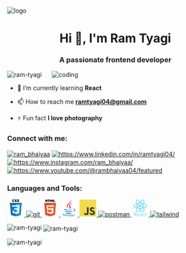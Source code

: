 ![logo](https://github.com/Ram-tyagi/Ram_Tyagi/blob/main/4884785.jpg)
<h1 align="center">Hi 👋, I'm Ram Tyagi</h1>
<h3 align="center">A passionate frontend developer</h3>
<img align="right" alt="coding" width="400" src="https://cdn.dribbble.com/users/1162077/screenshots/3848914/programmer.gif">
<p align="left"> <img src="https://komarev.com/ghpvc/?username=ram-tyagi&label=Profile%20views&color=0e75b6&style=flat" alt="ram-tyagi" /> </p>

- 🌱 I’m currently learning **React**

- 📫 How to reach me **ramtyagi04@gmail.com**

- ⚡ Fun fact **I love photography**

<h3 align="left">Connect with me:</h3>
<p align="left">
<a href="https://twitter.com/ram_bhaiyaa" target="blank"><img align="center" src="https://raw.githubusercontent.com/rahuldkjain/github-profile-readme-generator/master/src/images/icons/Social/twitter.svg" alt="ram_bhaiyaa" height="30" width="40" /></a>
<a href="https://linkedin.com/in/https://www.linkedin.com/in/ramtyagi04/" target="blank"><img align="center" src="https://raw.githubusercontent.com/rahuldkjain/github-profile-readme-generator/master/src/images/icons/Social/linked-in-alt.svg" alt="https://www.linkedin.com/in/ramtyagi04/" height="30" width="40" /></a>
<a href="https://instagram.com/https://www.instagram.com/ram_bhaiyaa/" target="blank"><img align="center" src="https://raw.githubusercontent.com/rahuldkjain/github-profile-readme-generator/master/src/images/icons/Social/instagram.svg" alt="https://www.instagram.com/ram_bhaiyaa/" height="30" width="40" /></a>
<a href="https://www.youtube.com/c/https://www.youtube.com/@rambhaiyaa04/featured" target="blank"><img align="center" src="https://raw.githubusercontent.com/rahuldkjain/github-profile-readme-generator/master/src/images/icons/Social/youtube.svg" alt="https://www.youtube.com/@rambhaiyaa04/featured" height="30" width="40" /></a>
</p>

<h3 align="left">Languages and Tools:</h3>
<p align="left"> <a href="https://www.w3schools.com/css/" target="_blank" rel="noreferrer"> <img src="https://raw.githubusercontent.com/devicons/devicon/master/icons/css3/css3-original-wordmark.svg" alt="css3" width="40" height="40"/> </a> <a href="https://git-scm.com/" target="_blank" rel="noreferrer"> <img src="https://www.vectorlogo.zone/logos/git-scm/git-scm-icon.svg" alt="git" width="40" height="40"/> </a> <a href="https://www.w3.org/html/" target="_blank" rel="noreferrer"> <img src="https://raw.githubusercontent.com/devicons/devicon/master/icons/html5/html5-original-wordmark.svg" alt="html5" width="40" height="40"/> </a> <a href="https://www.java.com" target="_blank" rel="noreferrer"> <img src="https://raw.githubusercontent.com/devicons/devicon/master/icons/java/java-original.svg" alt="java" width="40" height="40"/> </a> <a href="https://developer.mozilla.org/en-US/docs/Web/JavaScript" target="_blank" rel="noreferrer"> <img src="https://raw.githubusercontent.com/devicons/devicon/master/icons/javascript/javascript-original.svg" alt="javascript" width="40" height="40"/> </a> <a href="https://postman.com" target="_blank" rel="noreferrer"> <img src="https://www.vectorlogo.zone/logos/getpostman/getpostman-icon.svg" alt="postman" width="40" height="40"/> </a> <a href="https://reactjs.org/" target="_blank" rel="noreferrer"> <img src="https://raw.githubusercontent.com/devicons/devicon/master/icons/react/react-original-wordmark.svg" alt="react" width="40" height="40"/> </a> <a href="https://tailwindcss.com/" target="_blank" rel="noreferrer"> <img src="https://www.vectorlogo.zone/logos/tailwindcss/tailwindcss-icon.svg" alt="tailwind" width="40" height="40"/> </a> </p>

<p><img align="left" src="https://github-readme-stats.vercel.app/api/top-langs?username=ram-tyagi&show_icons=true&locale=en&layout=compact" alt="ram-tyagi" /></p>

<p>&nbsp;<img align="center" src="https://github-readme-stats.vercel.app/api?username=ram-tyagi&show_icons=true&locale=en" alt="ram-tyagi" /></p>

<p><img align="center" src="https://github-readme-streak-stats.herokuapp.com/?user=ram-tyagi&" alt="ram-tyagi" /></p>
